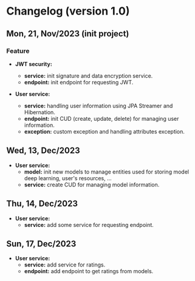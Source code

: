 # Changelog (version 1.0)

## Mon, 21, Nov/2023 (init project)

### Feature

- **JWT security:**

  - **service:** init signature and data encryption service.
  - **endpoint:** init endpoint for requesting JWT.

- **User service:**
  - **service:** handling user information using JPA Streamer and Hibernation.
  - **endpoint:** init CUD (create, update, delete) for managing user information.
  - **exception:** custom exception and handling attributes exception.

## Wed, 13, Dec/2023

- **User service:**
  - **model:** init new models to manage entities used for storing model deep learning, user's resources, ...
  - **service:** create CUD for managing model information.

## Thu, 14, Dec/2023

- **User service:**
  - **service:** add some service for requesting endpoint.

## Sun, 17, Dec/2023
- **User service:**
  - **service:** add service for ratings.
  - **endpoint:** add endpoint to get ratings from models.
